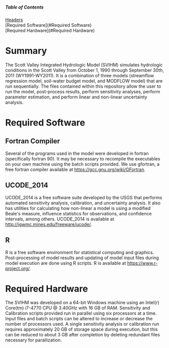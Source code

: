 ##### Table of Contents  
[Headers](#Summary)  
[Required Software](#Required Software)  
[Required Hardware](#Required Hardware)   
<a name="headers"/>

# Summary
The Scott Valley Integrated Hydrologic Model (SVIHM) simulates hydrologic conditions in the Scott Valley from October 1, 1990 through September 30th, 2011 (WY1991-WY2011). It is a combination of three models (streamflow regression model, soil-water budget model, and MODFLOW model) that are run sequentially. The files contained within this repository allow the user to run the model, post-process results, perform sensitivity analyses, perform parameter estimation, and perform linear and non-linear uncertainty analysis.

# Required Software
## Fortran Compiler

Several of the programs used in the model were developed in fortran (specifically fortran 90). It may be necessary to recompile the executables on your own machine using the batch scripts provided. We use gfortran, a free fortran compiler available at <https://gcc.gnu.org/wiki/GFortran>.

## UCODE_2014
UCODE_2014 is a free software suite developed by the USGS that performs automated sensitivity analysis, calibration, and uncertainty analysis. It also has utilities for calculating how non-linear a model is using a modified Beale's measure, influence statistics for observations, and confidence intervals, among others. UCODE_2014 is available at <http://igwmc.mines.edu/freeware/ucode/>. 

## R
R is a free software environment for statistical computing and graphics. Post-processing of model results and updating of model input files during model execution are done using R scripts. R is available at <https://www.r-project.org/>.

# Required Hardware
The SVIHM was developed on a 64-bit Windows machine using an Intel(r) Core(tm) i7-4770 CPU @ 3.40GHz with 16 GB of RAM. Sensitivity and Calibration scripts provided run in parallel using six processors at a time. Input files and batch scripts can be altered to increase or decrease the number of processors used. A single sensitivity analysis or calibration run requires approximately 20 GB of storage space during execution, but this can be reduced to about 3 GB after completion by deleting redundant files necessary for parallization. 

# 

